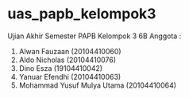 # uas_papb_kelompok3
Ujian Akhir Semester PAPB Kelompok 3 6B
Anggota :
1. Alwan Fauzaan (20104410060)
2. Aldo Nicholas (20104410076)
3. Dino Esza (19104410042)
4. Yanuar Efendhi (20104410063)
5. Mohammad Yusuf Mulya Utama (20104410064)
